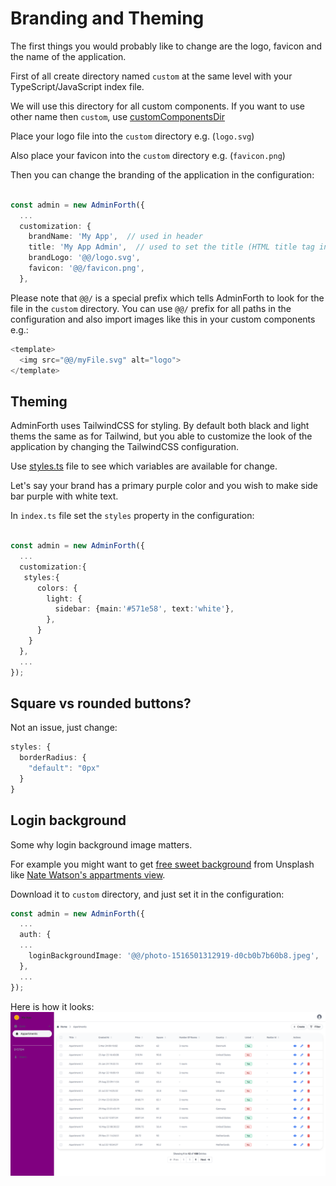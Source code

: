 # Branding and Theming

The first things you would probably like to change are the logo, favicon and the name of the application. 

First of all create directory named `custom` at the same level with your TypeScript/JavaScript index file. 

We will use this directory for all custom components. If you want to use other name then `custom`, use [customComponentsDir](https://adminforth.dev/docs/api/types/AdminForthConfig/type-aliases/AdminForthConfig#customizationcustomcomponentsdir)

Place your logo file into the `custom` directory e.g. (`logo.svg`)

Also place your favicon into the `custom` directory e.g. (`favicon.png`)

Then you can change the branding of the application in the configuration:

```ts

const admin = new AdminForth({
  ...
  customization: {
    brandName: 'My App',  // used in header
    title: 'My App Admin',  // used to set the title (HTML title tag in your pages)
    brandLogo: '@@/logo.svg',
    favicon: '@@/favicon.png',
  },
```

Please note that `@@/` is a special prefix which tells AdminForth to look for the file in the `custom` directory. 
You can use `@@/` prefix for all paths in the configuration and also import images like this in your custom components e.g.:

```ts
<template>
  <img src="@@/myFile.svg" alt="logo">
</template>
```

## Theming

AdminForth uses TailwindCSS for styling. By default both black and light thems the same as for Tailwind, but you able to customize the look of the application by changing the TailwindCSS configuration.

Use [styles.ts](https://github.com/devforth/adminforth/blob/main/adminforth/modules/styles.ts) file to see which variables are available for change.

Let's say your brand has a primary purple color and you wish to make side bar purple with white text.

In `index.ts` file set the `styles` property in the configuration:

```ts

const admin = new AdminForth({
  ...
  customization:{
   styles:{
      colors: {
        light: {
          sidebar: {main:'#571e58', text:'white'},
        },
      }
    } 
  },
  ...
});
```



## Square vs rounded buttons?

Not an issue, just change:

```ts
styles: {
  borderRadius: {
    "default": "0px"
  }
}
```

## Login background

Some why login background image matters.

For example you might want to get [free sweet background](https://unsplash.com/s/photos/secure?license=free) from Unsplash like
[Nate Watson's appartments view](https://images.unsplash.com/photo-1516501312919-d0cb0b7b60b8?q=80&w=3404&auto=format&fit=crop&ixlib=rb-4.0.3&ixid=M3wxMjA3fDB8MHxwaG90by1wYWdlfHx8fGVufDB8fHx8fA%3D%3D).

Download it to `custom` directory, and just set it in the configuration:


```ts
const admin = new AdminForth({
  ...
  auth: {
  ...
    loginBackgroundImage: '@@/photo-1516501312919-d0cb0b7b60b8.jpeg',
  },
  ...
});
```
Here is how it looks:
![alt text](Branding_and_Theming.png)